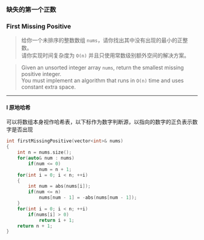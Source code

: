### 缺失的第一个正数
### First Missing Positive

> 给你一个未排序的整数数组 `nums`，请你找出其中没有出现的最小的正整数。  
> 请你实现时间复杂度为 `O(n)` 并且只使用常数级别额外空间的解决方案。  

> Given an unsorted integer array `nums`, return the smallest missing positive integer.  
> You must implement an algorithm that runs in `O(n)` time and uses constant extra space.  

----------

#### I 原地哈希

可以将数组本身视作哈希表，以下标作为数字判断源，以指向的数字的正负表示数字是否出现  

```cpp
int firstMissingPositive(vector<int>& nums) 
{
    int n = nums.size();
    for(auto& num : nums)
        if(num <= 0)
            num = n + 1;
    for(int i = 0; i < n; ++i)
    {
        int num = abs(nums[i]);
        if(num <= n)
            nums[num - 1] = -abs(nums[num - 1]);
    }
    for(int i = 0; i < n; ++i)
        if(nums[i] > 0)
            return i + 1;
    return n + 1;
}
```
